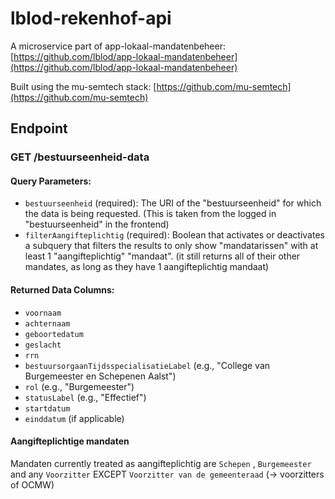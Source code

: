 # lblod-rekenhof-api

A microservice part of app-lokaal-mandatenbeheer:
[https://github.com/lblod/app-lokaal-mandatenbeheer](https://github.com/lblod/app-lokaal-mandatenbeheer)

Built using the mu-semtech stack:
[https://github.com/mu-semtech](https://github.com/mu-semtech)

## Endpoint

### GET /bestuurseenheid-data

#### Query Parameters:
- `bestuurseenheid` (required): The URI of the "bestuurseenheid" for which the data is being requested. (This is taken from the logged in "bestuurseenheid" in the frontend)
- `filterAangifteplichtig` (required): Boolean that activates or deactivates a subquery that filters the results to only show "mandatarissen" with at least 1 "aangifteplichtig" "mandaat". (it still returns all of their other mandates, as long as they have 1 aangifteplichtig mandaat)

#### Returned Data Columns:
- `voornaam`
- `achternaam`
- `geboortedatum`
- `geslacht`
- `rrn`
- `bestuursorgaanTijdsspecialisatieLabel` (e.g., "College van Burgemeester en Schepenen Aalst")
- `rol` (e.g., "Burgemeester")
- `statusLabel` (e.g., "Effectief")
- `startdatum`
- `einddatum` (if applicable)


#### Aangifteplichtige mandaten

Mandaten currently treated as aangifteplichtig are `Schepen` , `Burgemeester` and any `Voorzitter` EXCEPT `Voorzitter van de gemeenteraad`
(-> voorzitters of OCMW)
